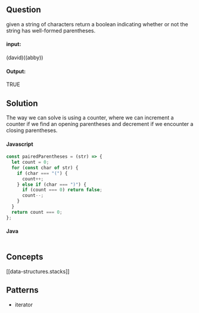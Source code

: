 
## Question

given a string of characters return a boolean indicating whether or not the string has well-formed parentheses.

#### input:

(david)((abby))

#### Output:

TRUE

## Solution

The way we can solve is using a counter, where we can increment a counter if we find an opening parentheses and decrement if we encounter a closing parentheses.

#### Javascript

```javascript
const pairedParentheses = (str) => {
  let count = 0;
  for (const char of str) {
    if (char === "(") {
      count++;
    } else if (char === ")") {
      if (count === 0) return false;
      count--;
    }
  }
  return count === 0;
};
```

#### Java

```java

```

## Concepts

[[data-structures.stacks]]

## Patterns

- iterator
